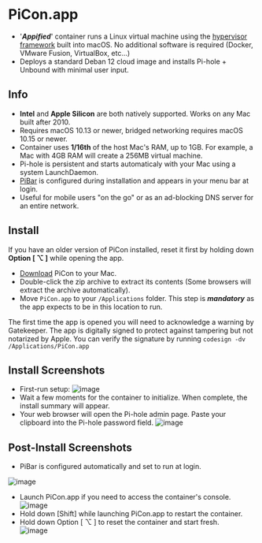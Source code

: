 # PiCon.app
- '**_Appified_**' container runs a Linux virtual machine using the [hypervisor framework](https://developer.apple.com/documentation/hypervisor) built into macOS.  No additional software is required (Docker, VMware Fusion, VirtualBox, etc...)
- Deploys a standard Deban 12 cloud image and installs Pi-hole + Unbound with minimal user input.

## Info
 - **Intel** and **Apple Silicon** are both natively supported.  Works on any Mac built after 2010.
 - Requires macOS 10.13 or newer, bridged networking requires macOS 10.15 or newer.
 - Container uses **1/16th** of the host Mac's RAM, up to 1GB. For example, a Mac with 4GB RAM will create a 256MB virtual machine.
 - Pi-hole is persistent and starts automaticaly with your Mac using a system LaunchDaemon.  
 - [PiBar](https://github.com/amiantos/pibar) is configured during installation and appears in your menu bar at login.
 - Useful for mobile users "on the go" or as an ad-blocking DNS server for an entire network.
   
## Install
If you have an older version of PiCon installed, reset it first by holding down **Option [ ⌥ ]** while opening the app.  
 - [Download](https://github.com/DesktopECHO/PiCon/archive/refs/heads/main.zip) PiCon to your Mac.
 - Double-click the zip archive to extract its contents (Some browsers will extract the archive automatically).
 - Move `PiCon.app` to your `/Applications` folder.  This step is **_mandatory_** as the app expects to be in this location to run.
   
The first time the app is opened you will need to acknowledge a warning by Gatekeeper.  The app is digitally signed to protect against tampering but not notarized by Apple.  You can verify the signature by running `codesign -dv /Applications/PiCon.app`

## Install Screenshots
  - First-run setup:
![image](https://github.com/DesktopECHO/PiCon/assets/33142753/66fd0544-c761-41af-8eb6-22117db0d633)
  - Wait a few moments for the container to initialize.  When complete, the install summary will appear.  
  - Your web browser will open the Pi-hole admin page.  Paste your clipboard into the Pi-hole password field.
![image](https://github.com/DesktopECHO/PiCon/assets/33142753/c6d32593-6b54-42e7-98fc-9806b043293d)
 
## Post-Install Screenshots
  - PiBar is configured automatically and set to run at login.
    
![image](https://github.com/DesktopECHO/PiCon/assets/33142753/721fa0e0-7b95-480f-9cdb-abff6a035610)
  - Launch PiCon.app if you need to access the container's console.
![image](https://github.com/DesktopECHO/PiCon/assets/33142753/f0c4e5fd-24f2-4c00-aa84-b7c9e496ec37)
  - Hold down [Shift] while launching PiCon.app to restart the container.
  - Hold down Option [ ⌥ ] to reset the container and start fresh.  
![image](https://github.com/DesktopECHO/PiCon/assets/33142753/13d6fdbe-a559-4b7b-88bd-68e94cd08da4)


